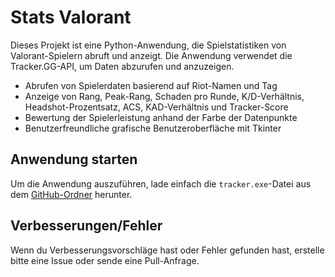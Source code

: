 # Stats Valorant

Dieses Projekt ist eine Python-Anwendung, die Spielstatistiken von Valorant-Spielern abruft und anzeigt. Die Anwendung verwendet die Tracker.GG-API, um Daten abzurufen und anzuzeigen.

- Abrufen von Spielerdaten basierend auf Riot-Namen und Tag
- Anzeige von Rang, Peak-Rang, Schaden pro Runde, K/D-Verhältnis, Headshot-Prozentsatz, ACS, KAD-Verhältnis und Tracker-Score
- Bewertung der Spielerleistung anhand der Farbe der Datenpunkte
- Benutzerfreundliche grafische Benutzeroberfläche mit Tkinter

## Anwendung starten
Um die Anwendung auszuführen, lade einfach die `tracker.exe`-Datei aus dem [GitHub-Ordner]([https://github.com/JonasZinne/Stats-Valorant/blob/main/tracker.exe]) herunter.

## Verbesserungen/Fehler

Wenn du Verbesserungsvorschläge hast oder Fehler gefunden hast, erstelle bitte eine Issue oder sende eine Pull-Anfrage.
